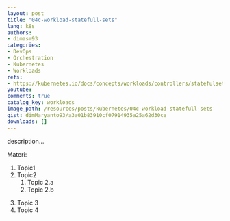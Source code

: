 ```yaml
---
layout: post
title: "04c-workload-statefull-sets"
lang: k8s
authors:
- dimasm93
categories:
- DevOps
- Orchestration
- Kubernetes
- Workloads
refs: 
- https://kubernetes.io/docs/concepts/workloads/controllers/statefulset/
youtube: 
comments: true
catalog_key: workloads
image_path: /resources/posts/kubernetes/04c-workload-statefull-sets
gist: dimMaryanto93/a3a01b83910cf07914935a25a62d30ce
downloads: []
---
```



description...

Materi: 

1. Topic1
2. Topic2
    1. Topic 2.a
    2. Topic 2.b
<!--more-->
3. Topic 3
4. Topic 4